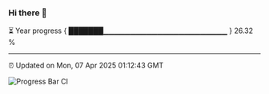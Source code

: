 ### Hi there 👋

⏳ Year progress { ███████▁▁▁▁▁▁▁▁▁▁▁▁▁▁▁▁▁▁▁▁▁▁▁ } 26.32 %

---

⏰ Updated on Mon, 07 Apr 2025 01:12:43 GMT

![Progress Bar CI](https://github.com/liununu/liununu/workflows/Progress%20Bar%20CI/badge.svg)
